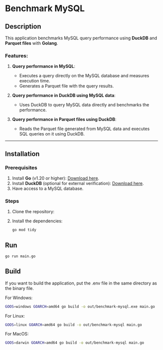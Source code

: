 # Benchmark MySQL

## Description

This application benchmarks MySQL query performance using **DuckDB** and **Parquet files** with **Golang**.

### Features:

1. **Query performance in MySQL**:

   - Executes a query directly on the MySQL database and measures execution time.
   - Generates a Parquet file with the query results.

2. **Query performance in DuckDB using MySQL data**:

   - Uses DuckDB to query MySQL data directly and benchmarks the performance.

3. **Query performance in Parquet files using DuckDB**:
   - Reads the Parquet file generated from MySQL data and executes SQL queries on it using DuckDB.

---

## Installation

### Prerequisites

1. Install **Go** (v1.20 or higher): [Download here](https://go.dev/dl/).
2. Install **DuckDB** (optional for external verification): [Download here](https://duckdb.org/).
3. Have access to a MySQL database.

### Steps

1. Clone the repository:

2. Install the dependencies:
   ```bash
   go mod tidy
   ```

## Run

```bash
go run main.go
```

## Build

If you want to build the application, put the .env file in the same directory as the binary file.

For Windows:

```bash
GOOS=windows GOARCH=amd64 go build -o out/benchmark-mysql.exe main.go
```

For Linux:

```bash
GOOS=linux GOARCH=amd64 go build -o out/benchmark-mysql main.go
```

For MacOS:

```bash
GOOS=darwin GOARCH=amd64 go build -o out/benchmark-mysql main.go
```

